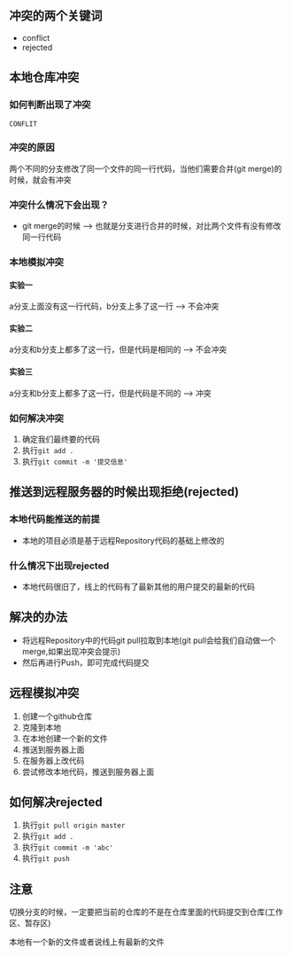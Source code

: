 ## 冲突的两个关键词
- conflict
- rejected

## 本地仓库冲突

### 如何判断出现了冲突
```
CONFLIT   
```

### 冲突的原因
两个不同的分支修改了同一个文件的同一行代码，当他们需要合并(git merge)的时候，就会有冲突

### 冲突什么情况下会出现？
- git merge的时候 --> 也就是分支进行合并的时候，对比两个文件有没有修改同一行代码

### 本地模拟冲突
#### 实验一
a分支上面没有这一行代码，b分支上多了这一行 --> 不会冲突
#### 实验二
a分支和b分支上都多了这一行，但是代码是相同的 --> 不会冲突
#### 实验三
a分支和b分支上都多了这一行，但是代码是不同的 --> 冲突

### 如何解决冲突
1. 确定我们最终要的代码
2. 执行`git add .`
3. 执行`git commit -m '提交信息'`

## 推送到远程服务器的时候出现拒绝(rejected)

### 本地代码能推送的前提
- 本地的项目必须是基于远程Repository代码的基础上修改的

### 什么情况下出现rejected
- 本地代码很旧了，线上的代码有了最新其他的用户提交的最新的代码

## 解决的办法
- 将远程Repository中的代码git pull拉取到本地(git pull会给我们自动做一个merge,如果出现冲突会提示)
- 然后再进行Push，即可完成代码提交

## 远程模拟冲突
1. 创建一个github仓库
2. 克隆到本地
3. 在本地创建一个新的文件
4. 推送到服务器上面
5. 在服务器上改代码
6. 尝试修改本地代码，推送到服务器上面

## 如何解决rejected
1. 执行`git pull origin master`
2. 执行`git add .`
3. 执行`git commit -m 'abc'`
4. 执行`git push`


## 注意
切换分支的时候，一定要把当前的仓库的不是在仓库里面的代码提交到仓库(工作区、暂存区)

本地有一个新的文件或者说线上有最新的文件

